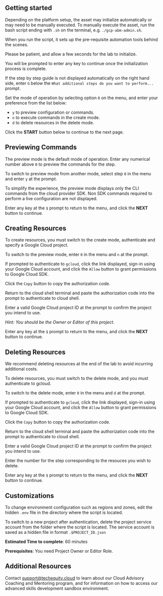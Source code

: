 ## Getting started

Depending on the platform setup, the asset may initialize automatically or may need to be manually executed. To manually execute the asset, run the bash script ending with `.sh` on the terminal, e.g.  `./gcp-abm-admin.sh`.

When you run the script, it sets up the pre-requisite automation tools behind the scenes. 

Please be patient, and allow a few seconds for the lab to initialize. 

You will be prompted to enter any key to continue once the initialization process is complete.

If the step by step guide is not displayed automatically on the right hand side, enter `G` below the `What additional steps do you want to perform...` prompt.

Set the mode of operation by selecting option `0` on the menu, and enter your preference from the list below:

- `y` to preview configuration or commands.
- `n` to execute commands in the create mode.
- `d` to delete resources in the delete mode.

Click the **START** button below to continue to the next page.

## Previewing Commands 

The preview mode is the default mode of operation. Enter any numerical number above `0` to preview the commands for the step.

To switch to preview mode from another mode, select step `0` in the menu and enter `y` at the prompt.

To simplify the experience, the preview mode displays only the CLI commands from the cloud provider SDK. Non SDK commands required to perform a live configuration are not displayed.

Enter any key at the `$` prompt to return to the menu, and click the **NEXT** button to continue.

## Creating Resources

To create resources, you must switch to the create mode, authenticate and specify a Google Cloud project. 

To switch to the preview mode, enter `0` in the menu and `n` at the prompt.

If prompted to authenticate to `gcloud`, click the link displayed, sign-in using your Google Cloud account, and click the `Allow` button to grant permissions to Google Cloud SDK. 

Click the `Copy` button to copy the authorization code. 

Return to the cloud shell terminal and paste the authorization code into the prompt to authenticate to cloud shell.

Enter a valid Google Cloud project ID at the prompt to confirm the project you intend to use. 

*Hint: You should be the Owner or Editor of this project.*

Enter any key at the `$` prompt to return to the menu, and click the **NEXT** button to continue.

## Deleting Resources

We recommend deleting resources at the end of the lab to avoid incurring additional costs.

To delete resources, you must switch to the delete mode, and you must authenticate to gcloud. 

To switch to the delete mode, enter `0` in the menu and `d` at the prompt.

If prompted to authenticate to `gcloud`, click the link displayed, sign-in using your Google Cloud account, and click the `Allow` button to grant permissions to Google Cloud SDK. 

Click the `Copy` button to copy the authorization code. 

Return to the cloud shell terminal and paste the authorization code into the prompt to authenticate to cloud shell.

Enter a valid Google Cloud project ID at the prompt to confirm the project you intend to use. 

Enter the number for the step corresponding to the resouces you wish to delete.

Enter any key at the `$` prompt to return to the menu, and click the **NEXT** button to continue.

## Customizations

To change environment configuration such as regions and zones, edit the hidden `.env` file in the  directory where the script is located.

To switch to a new project after authentication, delete the project service account from the folder where the script is located. The service account is saved as a hidden file in format `.$PROJECT_ID.json`

**Estimated Time to complete**: 60 minutes

**Prerequisites**: You need Project Owner or Editor Role.

## Additional Resources

Contact support@techequity.cloud to learn about our Cloud Advisory Coaching and Mentoring program, and for information on how to access our advanced skills development sandbox environment.